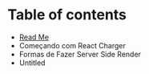 # Table of contents

* [Read Me](README.md)
* Começando com React Charger
* Formas de Fazer Server Side Render
* Untitled

